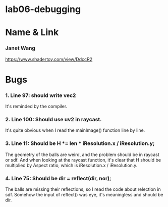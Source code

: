 # lab06-debugging

# Name & Link
### Janet Wang
https://www.shadertoy.com/view/DdccR2

# Bugs
### 1. Line 97: should write vec2
It's reminded by the compiler.
### 2. Line 100: Should use uv2 in raycast.
It's quite obvious when I read the mainImage() function line by line.
### 3. Line 11: Should be H *= len * iResolution.x / iResolution.y;
The geometry of the balls are weird, and the problem should be in raycast or sdf. And when looking at the raycast function, it's clear that H should be multiplied by Aspect ratio, which is iResolution.x / iResolution.y.
### 4. Line 75: Should be dir = reflect(dir, nor);
The balls are missing their reflections, so I read the code about relection in sdf. Somehow the input of reflect() was eye, it's meaningless and should be dir.

